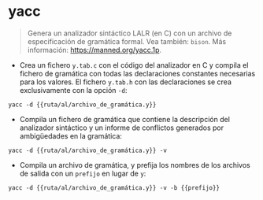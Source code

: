 # yacc

> Genera un analizador sintáctico LALR (en C) con un archivo de especificación de gramática formal.
> Vea también: `bison`.
> Más información: <https://manned.org/yacc.1p>.

- Crea un fichero `y.tab.c` con el código del analizador en C y compila el fichero de gramática con todas las declaraciones constantes necesarias para los valores. El fichero `y.tab.h` con las declaraciones se crea exclusivamente con la opción `-d`:

`yacc -d {{ruta/al/archivo_de_gramática.y}}`

- Compila un fichero de gramática que contiene la descripción del analizador sintáctico y un informe de conflictos generados por ambigüedades en la gramática:

`yacc -d {{ruta/al/archivo_de_gramática.y}} -v`

- Compila un archivo de gramática, y prefija los nombres de los archivos de salida con un `prefijo` en lugar de `y`:

`yacc -d {{ruta/al/archivo_de_gramática.y}} -v -b {{prefijo}}`
